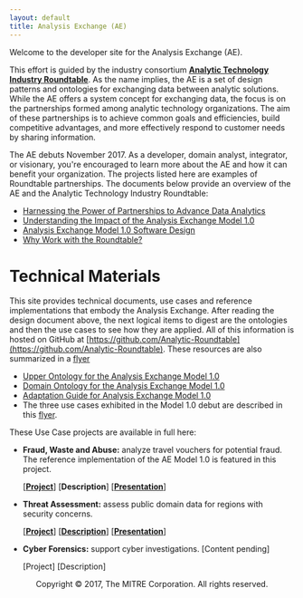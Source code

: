 ```yaml
---
layout: default
title: Analysis Exchange (AE)
---
```



Welcome to the developer site for the Analysis Exchange (AE).

This effort is guided by the industry consortium <b><a href="http://technologyroundtable.org" target="new">Analytic Technology Industry Roundtable</a></b>. As the name implies, the AE is a set of design patterns and ontologies for exchanging data between analytic solutions.  While the AE offers a system concept for exchanging data, the focus is on the partnerships formed among analytic technology organizations. The aim of these partnerships is to achieve common goals and efficiencies, build competitive advantages, and more effectively respond to customer needs by sharing information. 

The AE debuts November 2017. As a developer, domain analyst, integrator, or visionary, you're encouraged to learn more about the AE and how it can benefit your organization. The projects listed here are examples of Roundtable partnerships.  The documents below provide an overview of the AE and the Analytic Technology Industry Roundtable:

* [Harnessing the Power of Partnerships to Advance Data Analytics](http://technologyroundtable.org/pdfs/Roundtable2.pdf)
* [Understanding the Impact of the Analysis Exchange Model 1.0](http://technologyroundtable.org/pdfs/AE-Impact-Whitepape.pdf)
* [Analysis Exchange Model 1.0 Software Design](http://technologyroundtable.org/pdfs/Analysis-Exchange-Model1-Design-2017.pdf)
* [Why Work with the Roundtable?](http://technologyroundtable.org/pdfs/Why-Work-With-The-Roundtable.pdf) 

# Technical Materials
This site provides technical documents, use cases and reference implementations that embody the Analysis Exchange. After reading the design document above, the next logical items to digest are the ontologies and then the use cases to see how they are applied.  All of this information is hosted on GitHub at [https://github.com/Analytic-Roundtable](https://github.com/Analytic-Roundtable).  These resources are also summarized in a [flyer](http://technologyroundtable.org/pdfs/Roundtable-Resources.pdf)

* [Upper Ontology for the Analysis Exchange Model 1.0](https://github.com/Analytic-Roundtable/Analysis-Exchange/raw/master/AnalysisExchange-Upper-Ontology-2017.pdf)
* [Domain Ontology for the Analysis Exchange Model 1.0](https://github.com/Analytic-Roundtable/Analysis-Exchange/raw/master/AnalysisExchange-Domain-Ontologies-2017.pdf)
* [Adaptation Guide for Analysis Exchange Model 1.0](https://github.com/Analytic-Roundtable/Analysis-Exchange/PENDING)
* The three use cases exhibited in the Model 1.0 debut are described in this 
  [flyer](http://technologyroundtable.org/pdfs/Roundtable-Three-Use-Cases.pdf).

These Use Case projects are available in full here:

* **Fraud, Waste and Abuse:** analyze travel vouchers for potential fraud.  The reference implementation of the AE Model 1.0 is featured in this project. 

    [<b><a href="https://github.com/Analytic-Roundtable/UseCase-FraudWasteAbuse" target="new">Project</a></b>] 
    \[**Description**\]
    \[**[Presentation](https://raw.githubusercontent.com/Analytic-Roundtable/UseCase-FraudWasteAbuse/master/Fraud_Waste_Abuse_presentation.pdf)**\]

* **Threat Assessment:** assess public domain data for regions with security concerns.

    [<b><a href="https://github.com/Analytic-Roundtable/UseCase-ThreatAssessment" target="new">Project</a></b>]
    \[**[Description](https://github.com/Analytic-Roundtable/UseCase-ThreatAssessment/raw/master/UseCase-ThreatAssessment-v9.pdf)**\]
    \[**[Presentation](https://github.com/Analytic-Roundtable/UseCase-ThreatAssessment/raw/master/UseCase-ThreatAssessment-presentation-v6.pdf)**\]

* **Cyber Forensics:** support cyber investigations. \[Content pending\]

    \[Project\]<!-- <b><a href="https://github.com/Analytic-Roundtable/UseCase-CyberForensics" target="new">Project</a></b> -->
    \[Description\] <!-- (https://github.com/Analytic-Roundtable/UseCase-CyberForensics/blob/master/Cyber%20Use%20Case.pdf)--> 


<center>Copyright © 2017, The MITRE Corporation. All rights reserved. </center>


